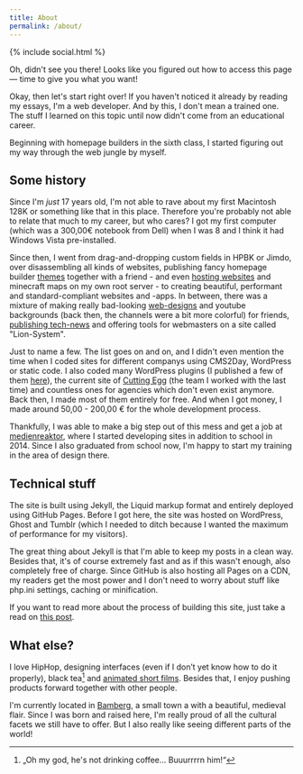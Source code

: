```yaml
---
title: About
permalink: /about/
---
```


{% include social.html %}

Oh, didn't see you there! Looks like you figured out how to access this page — time to give you what you want!

Okay, then let's start right over! If you haven't noticed it already by reading my essays, I'm a web developer. And by this, I don't mean a trained one. The stuff I learned on this topic until now didn't come from an educational career.

Beginning with homepage builders in the sixth class, I started figuring out my way through the web jungle by myself.

## Some history

Since I'm *just* 17 years old, I'm not able to rave about my first Macintosh 128K or something like that in this place. Therefore you're probably not able to relate that much to my career, but who cares? I got my first computer (which was a 300,00€ notebook from Dell) when I was 8 and I think it had Windows Vista pre-installed.

Since then, I went from drag-and-dropping custom fields in HPBK or Jimdo, over disassembling all kinds of websites, publishing fancy homepage builder [themes][1] together with a friend - and even [hosting websites][2] and minecraft maps on my own root server - to creating beautiful, performant and standard-compliant websites and -apps. In between, there was a mixture of making really bad-looking [web-designs][3] and youtube backgrounds (back then, the channels were a bit more colorful) for friends, [publishing tech-news][4] and offering tools for webmasters on a site called "Lion-System".

Just to name a few. The list goes on and on, and I didn't even mention the time when I coded sites for different companys using CMS2Day, WordPress or static code. I also coded many WordPress plugins (I published a few of them [here][5]), the current site of [Cutting Egg][6] (the team I worked with the last time) and countless ones for agencies which don't even exist anymore. Back then, I made most of them entirely for free. And when I got money, I made around 50,00 - 200,00 € for the whole development process.

Thankfully, I was able to make a big step out of this mess and get a job at [medienreaktor][7], where I started developing sites in addition to school in 2014. Since I also graduated from school now, I'm happy to start my training in the area of design there.

## Technical stuff

The site is built using Jekyll, the Liquid markup format and entirely deployed using GitHub Pages. Before I got here, the site was hosted on WordPress, Ghost and Tumblr (which I needed to ditch because I wanted the maximum of performance for my visitors).

The great thing about Jekyll is that I'm able to keep my posts in a clean way. Besides that, it's of course extremely fast and as if this wasn't enough, also completely free of charge. Since GitHub is also hosting all Pages on a CDN, my readers get the most power and I don't need to worry about stuff like php.ini settings, caching or minification.

If you want to read more about the process of building this site, just take a read on [this post][8].

## What else?

I love HipHop, designing interfaces (even if I don’t yet know how to do it properly), black tea[^1] and [animated short films][9]. Besides that, I enjoy pushing products forward together with other people.

I'm currently located in [Bamberg][10], a small town a with a beautiful, medieval flair. Since I was born and raised here, I'm really proud of all the cultural facets we still have to offer. But I also really like seeing different parts of the world!

[1]: https://web.archive.org/web/20120522085245/http://www.omba.de.tl/
[2]: http://frewhost.net
[3]: http://imgur.com/a/86BOc
[4]: https://web.archive.org/web/20120908132601/http://www.medientipps.com/
[5]: https://profiles.wordpress.org/mindrun#content-plugins
[6]: http://cuttingegg.de
[7]: http://medienreaktor.de
[8]: /notes/v2
[9]: https://vimeo.com/album/3599603
[10]: /assets/static/bamberg.jpg

[^1]: „Oh my god, he's not drinking coffee... Buuurrrrn him!“